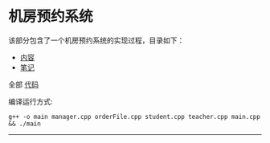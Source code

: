 # 机房预约系统

该部分包含了一个机房预约系统的实现过程，目录如下：

* [内容](./notes/content.md)
* [笔记](./notes/photos/)

全部 [代码](./codes/main.cpp)

编译运行方式:

```shell
g++ -o main manager.cpp orderFile.cpp student.cpp teacher.cpp main.cpp && ./main
```

---
